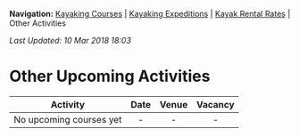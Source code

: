 **Navigation:** [Kayaking Courses](index) &#124; [Kayaking Expeditions](expedition) &#124; [Kayak Rental Rates](rental) &#124; Other Activities

_Last Updated: 10 Mar 2018 18:03_
# Other Upcoming Activities

Activity | Date | Venue | Vacancy
:---:|:---:|:---:|:---:
No upcoming courses yet|-|-|-

